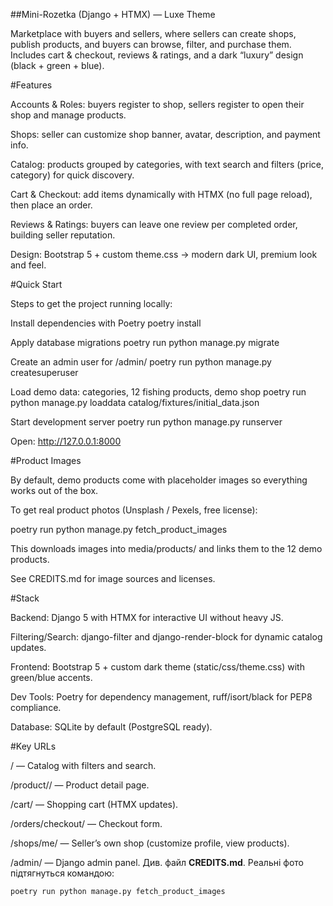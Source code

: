 ##Mini-Rozetka (Django + HTMX) — Luxe Theme

Marketplace with buyers and sellers, where sellers can create shops, publish products, and buyers can browse, filter, and purchase them. Includes cart & checkout, reviews & ratings, and a dark “luxury” design (black + green + blue).

#Features

Accounts & Roles: buyers register to shop, sellers register to open their shop and manage products.

Shops: seller can customize shop banner, avatar, description, and payment info.

Catalog: products grouped by categories, with text search and filters (price, category) for quick discovery.

Cart & Checkout: add items dynamically with HTMX (no full page reload), then place an order.

Reviews & Ratings: buyers can leave one review per completed order, building seller reputation.

Design: Bootstrap 5 + custom theme.css → modern dark UI, premium look and feel.

#Quick Start

Steps to get the project running locally:

 Install dependencies with Poetry
poetry install

 Apply database migrations
poetry run python manage.py migrate

 Create an admin user for /admin/
poetry run python manage.py createsuperuser

 Load demo data: categories, 12 fishing products, demo shop
poetry run python manage.py loaddata catalog/fixtures/initial_data.json

 Start development server
poetry run python manage.py runserver


Open: http://127.0.0.1:8000

#Product Images

By default, demo products come with placeholder images so everything works out of the box.

To get real product photos (Unsplash / Pexels, free license):

poetry run python manage.py fetch_product_images


This downloads images into media/products/ and links them to the 12 demo products.

See CREDITS.md for image sources and licenses.

#Stack

Backend: Django 5 with HTMX for interactive UI without heavy JS.

Filtering/Search: django-filter and django-render-block for dynamic catalog updates.

Frontend: Bootstrap 5 + custom dark theme (static/css/theme.css) with green/blue accents.

Dev Tools: Poetry for dependency management, ruff/isort/black for PEP8 compliance.

Database: SQLite by default (PostgreSQL ready).

#Key URLs

/ — Catalog with filters and search.

/product/<slug>/ — Product detail page.

/cart/ — Shopping cart (HTMX updates).

/orders/checkout/ — Checkout form.

/shops/me/ — Seller’s own shop (customize profile, view products).

/admin/ — Django admin panel.
Див. файл **CREDITS.md**. Реальні фото підтягнуться командою:
```bash
poetry run python manage.py fetch_product_images
```
